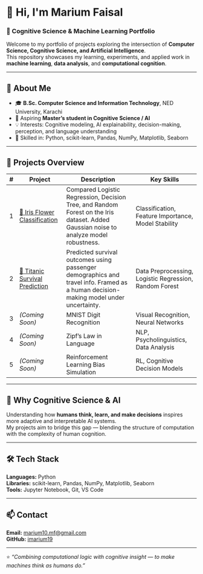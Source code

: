 # 👋 Hi, I'm Marium Faisal  
### 🧠 Cognitive Science & Machine Learning Portfolio  

Welcome to my portfolio of projects exploring the intersection of **Computer Science, Cognitive Science, and Artificial Intelligence**.  
This repository showcases my learning, experiments, and applied work in **machine learning**, **data analysis**, and **computational cognition**.

---

## 🌟 About Me
- 🎓 **B.Sc. Computer Science and Information Technology**, NED University, Karachi  
- 🎯 Aspiring **Master’s student in Cognitive Science / AI**  
- 💡 Interests: Cognitive modeling, AI explainability, decision-making, perception, and language understanding  
- 🧩 Skilled in: Python, scikit-learn, Pandas, NumPy, Matplotlib, Seaborn  

---

## 🚀 Projects Overview  

| # | Project | Description | Key Skills |
|---|----------|--------------|-------------|
| 1 | [🌸 Iris Flower Classification](./Project1_Iris_classification) | Compared Logistic Regression, Decision Tree, and Random Forest on the Iris dataset. Added Gaussian noise to analyze model robustness. | Classification, Feature Importance, Model Stability |
| 2 | [🚢 Titanic Survival Prediction](./Project2_Titanic) | Predicted survival outcomes using passenger demographics and travel info. Framed as a human decision-making model under uncertainty. | Data Preprocessing, Logistic Regression, Random Forest |
| 3 | *(Coming Soon)* | MNIST Digit Recognition | Visual Recognition, Neural Networks |
| 4 | *(Coming Soon)* | Zipf’s Law in Language | NLP, Psycholinguistics, Data Analysis |
| 5 | *(Coming Soon)* | Reinforcement Learning Bias Simulation | RL, Cognitive Decision Models |

---

## 🧠 Why Cognitive Science & AI  
Understanding how **humans think, learn, and make decisions** inspires more adaptive and interpretable AI systems.  
My projects aim to bridge this gap — blending the structure of computation with the complexity of human cognition.

---

## 🛠 Tech Stack
**Languages:** Python  
**Libraries:** scikit-learn, Pandas, NumPy, Matplotlib, Seaborn  
**Tools:** Jupyter Notebook, Git, VS Code  

---

## 📫 Contact  
**Email:** marium10.mf@gmail.com  
**GitHub:** [imarium19](https://github.com/imarium19)  

---

⭐ *“Combining computational logic with cognitive insight — to make machines think as humans do.”*  
